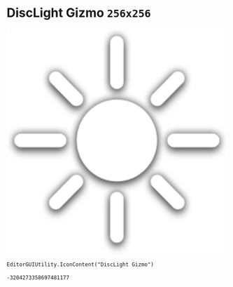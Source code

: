 # DiscLight Gizmo `256x256`
<img src="/img/DiscLight%20Gizmo.png" width=512 height=512>

``` CSharp
EditorGUIUtility.IconContent("DiscLight Gizmo")
```
```
-3204273358697481177
```
